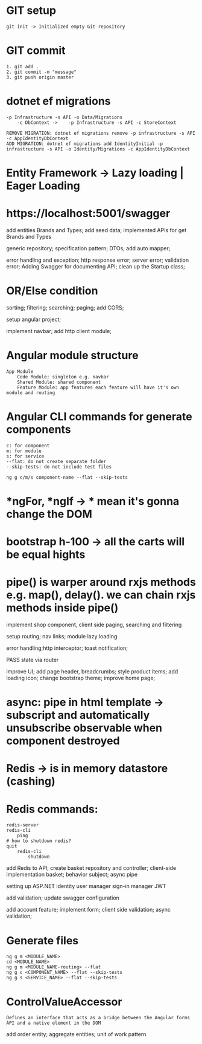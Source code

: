 # GIT setup
    git init -> Initialized empty Git repository

# GIT commit
    1. git add .
    2. git commit -m "message"
    3. git push origin master

# dotnet ef migrations
    -p Infrastructure -s API -o Data/Migrations 
        -c DbContext ->    -p Infrastructure -s API -c StoreContext
    
    REMOVE MIGRATION: dotnet ef migrations remove -p infrastructure -s API -c AppIdentityDbContext
    ADD MIGRATION: dotnet ef migrations add IdentityInitial -p infrastructure -s API -o Identity/Migrations -c AppIdentityDbContext

# Entity Framework -> Lazy loading | Eager Loading

# https://localhost:5001/swagger


add entities Brands and Types; add seed data; implemented APIs for get Brands and Types

generic repository; specification pattern; DTOs; add auto mapper;

error handling and exception; http response error; server error; validation error; Adding Swagger for documenting API; clean up the Startup class;

# OR/Else condition
sorting; filtering; searching; paging; add CORS;

setup angular project;

implement navbar; add http client module;

# Angular module structure
    App Module
        Code Module: singleton e.g. navbar
        Shared Module: shared component
        Feature Module: app features each feature will have it's own module and routing

# Angular CLI commands for generate components
    c: for component
    m: for module
    s: for service
    --flat: do not create separate folder
    --skip-tests: do not include test files

    ng g c/m/s component-name --flat --skip-tests

# *ngFor, *ngIf -> * mean it's gonna change the DOM

# bootstrap h-100 -> all the carts will be equal hights

# pipe() is warper around rxjs methods e.g. map(), delay(). we can chain rxjs methods inside pipe()


implement shop component, client side paging, searching and filtering 

setup routing; nav links; module lazy loading

error handling;http interceptor; toast notification;

PASS state via router

improve UI; add page header, breadcrumbs; style product items; add loading icon; change bootstrap theme; improve home page;  

# async: pipe in html template -> subscript and automatically unsubscribe observable when component destroyed


# Redis -> is in memory datastore (cashing)
# Redis commands:
    redis-server
    redis-cli
        ping
    # how to shutdown redis?
    quit
        redis-cli
            shutdown


 add Redis to API; create basket repository and controller; client-side implementation basket; behavior subject; async pipe

 setting up ASP.NET identity
    user manager
    sign-in manager
    JWT

add validation; update swagger configuration

add account feature; implement form; client side validation; async validation;



# Generate files
    ng g m <MODULE_NAME>
    cd <MODULE_NAME>
    ng g m <MODULE_NAME-routing> --flat
    ng g c <COMPONENT_NAME> --flat --skip-tests
    ng g s <SERVICE_NAME> --flat --skip-tests


# ControlValueAccessor
    Defines an interface that acts as a bridge between the Angular forms API and a native element in the DOM


add order entity; aggregate entities; unit of work pattern

